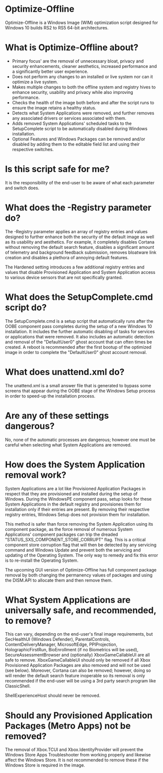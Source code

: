 # Optimize-Offline
Optimize-Offline is a Windows Image (WIM) optimization script designed for Windows 10 builds RS2 to RS5 64-bit architectures.

# What is Optimize-Offline about?
- Primary focus' are the removal of unnecessary bloat, privacy and security enhancements, cleaner aesthetics, increased performance and a significantly better user experience.
- Does not perform any changes to an installed or live system nor can it optimize a live system.
- Makes multiple changes to both the offline system and registry hives to enhance security, usability and privacy while also improving performance.
- Checks the health of the image both before and after the script runs to ensure the image retains a healthy status.
- Detects what System Applications were removed, and further removes any associated drivers or services associated with them.
- Adds removed System Applications' scheduled tasks to the SetupComplete script to be automatically disabled during Windows installation.
- Optional Features and Windows Packages can be removed and/or disabled by adding them to the editable field list and using their respective switches.

# Is this script safe for me?
It is the responsibility of the end-user to be aware of what each parameter and switch does.

# What does the -Registry parameter do?
The -Registry parameter applies an array of registry entries and values designed to further enhance both the security of the default image as well as its usability and aesthetics. For example, it completely disables Cortana without removing the default search feature, disables a significant amount of telemetry and background feedback submission, removes bloatware link creation and disables a plethora of annoying default features.

The Hardened setting introduces a few additional registry entries and values that disable Provisioned Application and System Application access to various device sensors that are not specifically granted.

# What does the SetupComplete.cmd script do?
The SetupComplete.cmd is a setup script that automatically runs after the OOBE component pass completes during the setup of a new Windows 10 installation. It includes the further automatic disabling of tasks for services or applications that were removed. It also includes an automatic detection and removal of the "DefaultUser0" ghost account that can often times be created. A reboot is recommended after the first bootup of the optimized image in order to complete the "DefaultUser0" ghost account removal.

# What does unattend.xml do?
The unattend.xml is a small answer file that is generated to bypass some screens that appear during the OOBE stage of the Windows Setup process in order to speed-up the installation process.

# Are any of these settings dangerous?
No, none of the automatic processes are dangerous; however one must be careful when selecting what System Applications are removed.

# How does the System Application removal work?
System Applications are a lot like Provisioned Application Packages in respect that they are provisioned and installed during the setup of Windows. During the WindowsPE component pass, setup looks for these System Applications in the default registry and provisiones them for installation only if their entries are present. By removing their respective registry entries, Windows Setup does not provision them for installation.

This method is safer than force removing the System Application using its component package, as the force removal of numerous System Applications' component packages can trip the dreaded "STATUS_SXS_COMPONENT_STORE_CORRUPT"  flag. This is a critical component store corruption flag that will then be detected by any servicing command and Windows Update and prevent both the servicing and updating of the Operating System. The only way to remedy and fix this error is to re-install the Operating System.

The upcoming GUI version of Optimize-Offline has full component package removal by both changing the permanency values of packages and using the DISM.API to allocate them and then remove them.

# What System Applications are universally safe, and recommended, to remove?
This can vary, depending on the end-user's final image requirements, but SecHealthUI (Windows Defender), ParentalControls, ContentDeliveryManager, MicrosoftEdge, PPIProjection, HolographicFirstRun, BioEnrollment (if no Biometrics will be used), SecureAssessmentBrowser and (optionally) XboxGameCallableUI are all safe to remove. XboxGameCallableUI should only be removed if all Xbox Provisioned Application Packages are also removed and will not be used (see below). Moreover, Cortana can also be removed; however, doing so will render the default search feature inoperable so its removal is only recommended if the end-user will be using a 3rd party search program like ClassicShell.

ShellExperienceHost should never be removed.

# Should any Provisioned Application Packages (Metro Apps) not be removed?
The removal of Xbox.TCUI and Xbox.IdentityProvider will prevent the Windows Store Apps Troubleshooter from working properly and likewise affect the Windows Store. It is not recommended to remove these if the Windows Store is required in the image.
